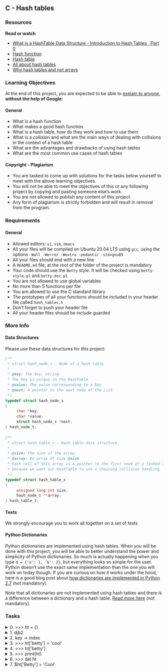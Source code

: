 ## C - Hash tables
### Resources
**Read or watch**
- [What is a HashTable Data Structure - Introduction to Hash Tables , Part 0](https://www.youtube.com/watch?v=MfhjkfocRR0)
- [Hash function](https://en.wikipedia.org/wiki/Hash_function)
- [Hash table](https://en.wikipedia.org/wiki/Hash_table)
- [All about hash tables](https://www.digitalocean.com/community/tutorials/hash-table-in-c-plus-plus)
- [Why hash tables and not arrays](https://stackoverflow.com/questions/31930046/what-is-a-hash-table-and-how-do-you-make-it-in-c)

### Learning Objectives
At the end of this project, you are expected to be able to [explain to anyone](https://fs.blog/feynman-learning-technique/), **without the help of Google:**

#### General
- What is a hash function
- What makes a good hash function
- What is a hash table, how do they work and how to use them
- What is a collision and what are the main ways of dealing with collisions in the context of a hash table
- What are the advantages and drawbacks of using hash tables
- What are the most common use cases of hash tables

#### Copyright - Plagiarism
- You are tasked to come up with solutions for the tasks below yourself to meet with the above learning objectives.
- You will not be able to meet the objectives of this or any following project by copying and pasting someone else’s work.
- You are not allowed to publish any content of this project.
- Any form of plagiarism is strictly forbidden and will result in removal from the program.

### Requirements
#### General
- Allowed editors: ```vi```, ```vim```, ```emacs```
- All your files will be compiled on Ubuntu 20.04 LTS using ```gcc```, using the options ```-Wall -Werror -Wextra -pedantic -std=gnu89```
- All your files should end with a new line
- A ```README.md``` file, at the root of the folder of the project is mandatory
- Your code should use the ```Betty``` style. It will be checked using ```betty-style.pl``` and ```betty-doc.pl```
- You are not allowed to use global variables
- No more than 5 functions per file
- You are allowed to use the C standard library
- The prototypes of all your functions should be included in your header file called ```hash_tables.h```
- Don’t forget to push your header file
- All your header files should be include guarded

### More Info
#### Data Structures
Please use these data structures for this project:
```C
/**
 * struct hash_node_s - Node of a hash table
 *
 * @key: The key, string
 * The key is unique in the HashTable
 * @value: The value corresponding to a key
 * @next: A pointer to the next node of the List
 */
typedef struct hash_node_s
{
     char *key;
     char *value;
     struct hash_node_s *next;
} hash_node_t;

/**
 * struct hash_table_s - Hash table data structure
 *
 * @size: The size of the array
 * @array: An array of size @size
 * Each cell of this array is a pointer to the first node of a linked list,
 * because we want our HashTable to use a Chaining collision handling
 */
typedef struct hash_table_s
{
     unsigned long int size;
     hash_node_t **array;
} hash_table_t;
```
#### Tests
We strongly encourage you to work all together on a set of tests

#### Python Dictionaries
Python dictionaries are implemented using hash tables. When you will be done with this project, you will be able to better understand the power and simplicity of Python dictionaries. So much is actually happening when you type ```d = {'a': 1, 'b': 2}```, but everything looks so simple for the user. Python doesn’t use the exact same implementation than the one you will work on today though. If you are curious on how it works under the hood, here is a good blog post about [how dictionaries are implemented in Python 2.7](https://medium.com/analytics-vidhya/recreating-python-dictionaries-from-scratch-e646b3515943#:~:text=Dictionaries%20in%20Python%20are%20implemented,associated%20with%20a%20given%20key.) (not mandatory).

Note that all dictionaries are not implemented using hash tables and there is a difference between a dictionary and a hash table. [Read more here](https://stackoverflow.com/questions/2061222/what-is-the-true-difference-between-a-dictionary-and-a-hash-table) (not mandatory).

### Tasks

<details>
<summary>0. >>> ht = {}</summary>

Write a function that creates a hash table.
- Prototype: ```hash_table_t *hash_table_create(unsigned long int size);```
	- where ```size``` is the size of the array
- Returns a pointer to the newly created hash table
- If something went wrong, your function should return ```NULL```

```shell
julien@ubuntu:~/0x1A. Hash tables$ cat 0-main.c 
#include <stdlib.h>
#include <string.h>
#include <stdio.h>
#include "hash_tables.h"

/**
 * main - check the code for
 *
 * Return: Always EXIT_SUCCESS.
 */
int main(void)
{
    hash_table_t *ht;

    ht = hash_table_create(1024);
    printf("%p\n", (void *)ht);
    return (EXIT_SUCCESS);
}
julien@ubuntu:~/0x1A. Hash tables$ gcc -Wall -pedantic -Werror -Wextra -std=gnu89 0-main.c 0-hash_table_create.c -o a
julien@ubuntu:~/0x1A. Hash tables$ ./a 
0x238a010
julien@ubuntu:~/0x1A. Hash tables$ valgrind ./a
==7602== Memcheck, a memory error detector
==7602== Copyright (C) 2002-2013, and GNU GPL'd, by Julian Seward et al.
==7602== Using Valgrind-3.10.1 and LibVEX; rerun with -h for copyright info
==7602== Command: ./a
==7602== 
0x51fc040
==7602== 
==7602== HEAP SUMMARY:
==7602==     in use at exit: 8,208 bytes in 2 blocks
==7602==   total heap usage: 2 allocs, 0 frees, 8,208 bytes allocated
==7602== 
==7602== LEAK SUMMARY:
==7602==    definitely lost: 16 bytes in 1 blocks
==7602==    indirectly lost: 8,192 bytes in 1 blocks
==7602==      possibly lost: 0 bytes in 0 blocks
==7602==    still reachable: 0 bytes in 0 blocks
==7602==         suppressed: 0 bytes in 0 blocks
==7602== Rerun with --leak-check=full to see details of leaked memory
==7602== 
==7602== For counts of detected and suppressed errors, rerun with: -v
==7602== ERROR SUMMARY: 0 errors from 0 contexts (suppressed: 0 from 0)
julien@ubuntu:~/0x1A. Hash tables$
```
***
**Repo:**
- GitHub repository: ```alx-low_level_programming```
- Directory: ```0x1A-hash_tables```
- File: ```0-hash_table_create.c```
</details>


<details>
<summary>1. djb2</summary>

Write a hash function implementing the djb2 algorithm.
- Prototype: ```unsigned long int hash_djb2(const unsigned char *str);```
- You are allowed to copy and paste the function from [this page](https://gist.github.com/papamuziko/7bb52dfbb859fdffc4bd0f95b76f71e8)

```shell
julien@ubuntu:~/0x1A. Hash tables$ cat 1-djb2.c 
unsigned long int hash_djb2(const unsigned char *str)
{
    unsigned long int hash;
    int c;

    hash = 5381;
    while ((c = *str++))
    {
        hash = ((hash << 5) + hash) + c; /* hash * 33 + c */
    }
    return (hash);
}
julien@ubuntu:~/0x1A. Hash tables$ 
julien@ubuntu:~/0x1A. Hash tables$ cat 1-main.c 
#include <stdlib.h>
#include <string.h>
#include <stdio.h>
#include "hash_tables.h"

/**
 * main - check the code
 *
 * Return: Always EXIT_SUCCESS.
 */
int main(void)
{
    char *s;

    s = "cisfun";
    printf("%lu\n", hash_djb2((unsigned char *)s));
    s = "Don't forget to tweet today";
    printf("%lu\n", hash_djb2((unsigned char *)s));
    s = "98";
    printf("%lu\n", hash_djb2((unsigned char *)s));
    return (EXIT_SUCCESS);
}
julien@ubuntu:~/0x1A. Hash tables$ gcc -Wall -pedantic -Werror -Wextra -std=gnu89 1-main.c 1-djb2.c -o b
julien@ubuntu:~/0x1A. Hash tables$ ./b 
6953392314605
3749890792216096085
5861846
julien@ubuntu:~/0x1A. Hash tables$
```
***
**Repo:**
- GitHub repository: ```alx-low_level_programming```
- Directory: ```0x1A-hash_tables```
- File: ```1-djb2.c```
</details>


<details>
<summary>2. key -> index</summary>

Write a function that gives you the index of a key.
- Prototype: ```unsigned long int key_index(const unsigned char *key, unsigned long int size);```
	- where ```key``` is the key
	- and ```size``` is the size of the array of the hash table
- This function should use the ```hash_djb2``` function that you wrote earlier
- Returns the index at which the key/value pair should be stored in the array of the hash table
- You will have to use this hash function for all the next tasks

```shell
julien@ubuntu:~/0x1A. Hash tables$ cat 2-main.c 
#include <stdlib.h>
#include <string.h>
#include <stdio.h>
#include "hash_tables.h"

/**
 * main - check the code
 *
 * Return: Always EXIT_SUCCESS.
 */
int main(void)
{
    char *s;
    unsigned long int hash_table_array_size;

    hash_table_array_size = 1024;
    s = "cisfun";
    printf("%lu\n", hash_djb2((unsigned char *)s));
    printf("%lu\n", key_index((unsigned char *)s, hash_table_array_size));
    s = "Don't forget to tweet today";
    printf("%lu\n", hash_djb2((unsigned char *)s));
    printf("%lu\n", key_index((unsigned char *)s, hash_table_array_size));
    s = "98";
    printf("%lu\n", hash_djb2((unsigned char *)s));
    printf("%lu\n", key_index((unsigned char *)s, hash_table_array_size));  
    return (EXIT_SUCCESS);
}
julien@ubuntu:~/0x1A. Hash tables$ gcc -Wall -pedantic -Werror -Wextra -std=gnu89 2-main.c 1-djb2.c 2-key_index.c -o c
julien@ubuntu:~/0x1A. Hash tables$ ./c 
6953392314605
237
3749890792216096085
341
5861846
470
julien@ubuntu:~/0x1A. Hash tables$
```
***
**Repo:**
- GitHub repository: ```alx-low_level_programming```
- Directory: ```0x1A-hash_tables```
- File: ```2-key_index.c```
</details>


<details>
<summary>3. >>> ht['betty'] = 'cool'</summary>

Write a function that adds an element to the hash table.
- Prototype: ```int hash_table_set(hash_table_t *ht, const char *key, const char *value);```
	- Where ```ht``` is the hash table you want to add or update the key/value to
	- ```key``` is the key. ```key``` can not be an empty string
	- and ```value``` is the value associated with the key. ```value``` must be duplicated. ```value``` can be an empty string
- Returns: ```1``` if it succeeded, ```0``` otherwise
- In case of collision, add the new node at the beginning of the list

```shell
julien@ubuntu:~/0x1A. Hash tables$ cat 3-main.c 
#include <stdlib.h>
#include <string.h>
#include <stdio.h>
#include "hash_tables.h"

/**
 * main - check the code
 *
 * Return: Always EXIT_SUCCESS.
 */
int main(void)
{
    hash_table_t *ht;

    ht = hash_table_create(1024);
    hash_table_set(ht, "betty", "cool");
    return (EXIT_SUCCESS);
}
julien@ubuntu:~/0x1A. Hash tables$ gcc -Wall -pedantic -Werror -Wextra -std=gnu89 3-main.c 0-hash_table_create.c 1-djb2.c 2-key_index.c 3-hash_table_set.c -o d
julien@ubuntu:~/0x1A. Hash tables$
```

If you want to test for collisions, here are some strings that collide using the djb2 algorithm:
- **hetairas** collides with **mentioner**
- **heliotropes** collides with **neurospora**
- **depravement** collides with **serafins**
- **stylist** collides with **subgenera**
- **joyful** collides with **synaphea**
- **redescribed** collides with **urites**
- **dram** collides with **vivency**
***
**Repo:**
- GitHub repository: ```alx-low_level_programming```
- Directory: ```0x1A-hash_tables```
- File: ```3-hash_table_set.c```
</details>


<details>
<summary>4. >>> ht['betty']</summary>

Write a function that retrieves a value associated with a key.
- Prototype: ```char *hash_table_get(const hash_table_t *ht, const char *key);```
	- where ```ht``` is the hash table you want to look into
	- and ```key``` is the key you are looking for
- Returns the value associated with the element, or ```NULL``` if ```key``` couldn’t be found

```shell
julien@ubuntu:~/0x1A. Hash tables$ cat 4-main.c 
#include <stdlib.h>
#include <string.h>
#include <stdio.h>
#include "hash_tables.h"

/**
 * main - check the code
 *
 * Return: Always EXIT_SUCCESS.
 */
int main(void)
{
    hash_table_t *ht;
    char *value;

    ht = hash_table_create(1024);
    hash_table_set(ht, "c", "fun");
    hash_table_set(ht, "python", "awesome");
    hash_table_set(ht, "Bob", "and Kris love asm");
    hash_table_set(ht, "N", "queens");
    hash_table_set(ht, "Asterix", "Obelix");
    hash_table_set(ht, "Betty", "Cool");
    hash_table_set(ht, "98", "Battery Street");
    hash_table_set(ht, "c", "isfun");

    value = hash_table_get(ht, "python");
    printf("%s:%s\n", "python", value);
    value = hash_table_get(ht, "Bob");
    printf("%s:%s\n", "Bob", value);
    value = hash_table_get(ht, "N");
    printf("%s:%s\n", "N", value);
    value = hash_table_get(ht, "Asterix");
    printf("%s:%s\n", "Asterix", value);
    value = hash_table_get(ht, "Betty");
    printf("%s:%s\n", "Betty", value);
    value = hash_table_get(ht, "98");
    printf("%s:%s\n", "98", value);
    value = hash_table_get(ht, "c");
    printf("%s:%s\n", "c", value);
    value = hash_table_get(ht, "javascript");
    printf("%s:%s\n", "javascript", value);
    return (EXIT_SUCCESS);
}
julien@ubuntu:~/0x1A. Hash tables$ gcc -Wall -pedantic -Werror -Wextra -std=gnu89 4-main.c 0-hash_table_create.c 1-djb2.c 2-key_index.c 3-hash_table_set.c 4-hash_table_get.c -o e
julien@ubuntu:~/0x1A. Hash tables$ ./e 
python:awesome
Bob:and Kris love asm
N:queens
Asterix:Obelix
Betty:Cool
98:Battery Street
c:isfun
javascript:(null)
julien@ubuntu:~/0x1A. Hash tables$
```

***
**Repo:**
- GitHub repository: ```alx-low_level_programming```
- Directory: ```0x1A-hash_tables```
- File: ```4-hash_table_get.c```
</details>


<details>
<summary>5. >>> print(ht)</summary>

Write a function that prints a hash table.
- Prototype: ```void hash_table_print(const hash_table_t *ht);```
	- where ```ht``` is the hash table
- You should print the ```key```/```value``` in the order that they appear in the array of hash table
	- Order: ```array```, ```list```
- Format: see example
- If ```ht``` is ```NULL```, don’t print anything

```shell
julien@ubuntu:~/0x1A. Hash tables$ cat 5-main.c 
#include <stdlib.h>
#include <string.h>
#include <stdio.h>
#include "hash_tables.h"

/**
 * main - check the code
 *
 * Return: Always EXIT_SUCCESS.
 */
int main(void)
{
    hash_table_t *ht;

    ht = hash_table_create(1024);
    hash_table_print(ht);
    hash_table_set(ht, "c", "fun");
    hash_table_set(ht, "python", "awesome");
    hash_table_set(ht, "Bob", "and Kris love asm");
    hash_table_set(ht, "N", "queens");
    hash_table_set(ht, "Asterix", "Obelix");
    hash_table_set(ht, "Betty", "Cool");
    hash_table_set(ht, "98", "Battery Street");
    hash_table_print(ht);
    return (EXIT_SUCCESS);
}
julien@ubuntu:~/0x1A. Hash tables$ gcc -Wall -pedantic -Werror -Wextra -std=gnu89 5-main.c 0-hash_table_create.c 1-djb2.c 2-key_index.c 3-hash_table_set.c 4-hash_table_get.c 5-hash_table_print.c -o f
julien@ubuntu:~/0x1A. Hash tables$ ./f 
{}
{'Betty': 'Cool', 'python': 'awesome', 'Bob': 'and Kris love asm', '98': 'Battery Street', 'N': 'queens', 'c': 'fun', 'Asterix': 'Obelix'}
julien@ubuntu:~/0x1A. Hash tables$
```
***
**Repo:**
- GitHub repository: ```alx-low_level_programming```
- Directory: ```0x1A-hash_tables```
- File: ```5-hash_table_print.c```
</details>


<details>
<summary>6. >>> del ht</summary>

Write a function that deletes a hash table.
- Prototype: ```void hash_table_delete(hash_table_t *ht);```
	- where ```ht``` is the hash table

```shell
julien@ubuntu:~/0x1A. Hash tables$ cat 6-main.c 
#include <stdlib.h>
#include <string.h>
#include <stdio.h>
#include "hash_tables.h"

/**
 * main - check the code
 *
 * Return: Always EXIT_SUCCESS.
 */
int main(void)
{
    hash_table_t *ht;
    char *key;
    char *value;

    ht = hash_table_create(1024);
    hash_table_set(ht, "c", "fun");
    hash_table_set(ht, "python", "awesome");
    hash_table_set(ht, "Bob", "and Kris love asm");
    hash_table_set(ht, "N", "queens");
    hash_table_set(ht, "Asterix", "Obelix");
    hash_table_set(ht, "Betty", "Cool");
    hash_table_set(ht, "98", "Battery Streetz");
    key = strdup("Tim");
    value = strdup("Britton");
    hash_table_set(ht, key, value);
    key[0] = '\0';
    value[0] = '\0';
    free(key);
    free(value);
    hash_table_set(ht, "98", "Battery Street"); 
    hash_table_set(ht, "hetairas", "Bob");
    hash_table_set(ht, "hetairas", "Bob Z");
    hash_table_set(ht, "mentioner", "Bob");
    hash_table_set(ht, "hetairas", "Bob Z Chu");
    hash_table_print(ht);
    hash_table_delete(ht);
    return (EXIT_SUCCESS);
}
julien@ubuntu:~/0x1A. Hash tables$ gcc -Wall -pedantic -Werror -Wextra 6-main.c 0-hash_table_create.c 1-djb2.c 2-key_index.c 3-hash_table_set.c 4-hash_table_get.c 5-hash_table_print.c 6-hash_table_delete.c -o g
julien@ubuntu:~/0x1A. Hash tables$ valgrind ./g
==6621== Memcheck, a memory error detector
==6621== Copyright (C) 2002-2013, and GNU GPL'd, by Julian Seward et al.
==6621== Using Valgrind-3.10.1 and LibVEX; rerun with -h for copyright info
==6621== Command: ./g
==6621== 
{'Betty': 'Cool', 'mentioner': 'Bob', 'hetairas': 'Bob Z Chu', 'python': 'awesome', 'Bob': 'and Kris love asm', '98': 'Battery Street', 'N': 'queens', 'c': 'fun', 'Tim': 'Britton', 'Asterix': 'Obelix'}
==6621== 
==6621== HEAP SUMMARY:
==6621==     in use at exit: 0 bytes in 0 blocks
==6621==   total heap usage: 37 allocs, 37 frees, 8,646 bytes allocated
==6621== 
==6621== All heap blocks were freed -- no leaks are possible
==6621== 
==6621== For counts of detected and suppressed errors, rerun with: -v
==6621== ERROR SUMMARY: 0 errors from 0 contexts (suppressed: 0 from 0)
julien@ubuntu:~/0x1A. Hash tables$
```

***
**Repo:**
- GitHub repository: ```alx-low_level_programming```
- Directory: ```0x1A-hash_tables```
- File: ```6-hash_table_delete.c```
</details>


<details>
<summary>7. $ht['Betty'] = 'Cool'</summary>

In [PHP](https://www.php.net/manual/en/intro-whatis.php), hash tables are **ordered**. Wait… WAT? How is this even possible?
![WHAAAT?](whaat.jpeg)

**Before you continue**, please take a moment to think about it: how you would implement it if you were asked to during an interview or a job. What data structures would you use? How would it work?

For this task, please:

- Read [PHP Internals Book: HashTable](https://www.phpinternalsbook.com/php5/hashtables/basic_structure.html)
- Use the same hash function
- Use these data structures:

```C
/**
 * struct shash_node_s - Node of a sorted hash table
 *
 * @key: The key, string
 * The key is unique in the HashTable
 * @value: The value corresponding to a key
 * @next: A pointer to the next node of the List
 * @sprev: A pointer to the previous element of the sorted linked list
 * @snext: A pointer to the next element of the sorted linked list
 */
typedef struct shash_node_s
{
     char *key;
     char *value;
     struct shash_node_s *next;
     struct shash_node_s *sprev;
     struct shash_node_s *snext;
} shash_node_t;

/**
 * struct shash_table_s - Sorted hash table data structure
 *
 * @size: The size of the array
 * @array: An array of size @size
 * Each cell of this array is a pointer to the first node of a linked list,
 * because we want our HashTable to use a Chaining collision handling
 * @shead: A pointer to the first element of the sorted linked list
 * @stail: A pointer to the last element of the sorted linked list
 */
typedef struct shash_table_s
{
     unsigned long int size;
     shash_node_t **array;
     shash_node_t *shead;
     shash_node_t *stail;
} shash_table_t;
```

Rewrite the previous functions using these data structures:
- ```shash_table_t *shash_table_create(unsigned long int size);```
- ```int shash_table_set(shash_table_t *ht, const char *key, const char *value);```
	- The key/value pair should be inserted in the sorted list at the right place
	- Note that here we do not want to do exactly like ```PHP```: we want to create a sorted linked list, by key (sorted on ASCII value), that we can print by traversing it. See example.
- ```char *shash_table_get(const shash_table_t *ht, const char *key);```
- ```void shash_table_print(const shash_table_t *ht);```
	- Should print the hash table using the sorted linked list
- ```void shash_table_print_rev(const shash_table_t *ht);```
	- Should print the hash tables key/value pairs in reverse order using the sorted linked list
- ```void shash_table_delete(shash_table_t *ht);```
- You are allowed to have more than 5 functions in your file

```shell
julien@ubuntu:~/0x1A. Hash tables$ cat 100-main.c 
#include <stdlib.h>
#include <string.h>
#include <stdio.h>
#include "hash_tables.h"

/**
 * main - check the code
 *
 * Return: Always EXIT_SUCCESS.
 */
int main(void)
{
    shash_table_t *ht;

    ht = shash_table_create(1024);
    shash_table_set(ht, "y", "0");
    shash_table_print(ht);
    shash_table_set(ht, "j", "1");
    shash_table_print(ht);
    shash_table_set(ht, "c", "2");
    shash_table_print(ht);
    shash_table_set(ht, "b", "3");
    shash_table_print(ht);
    shash_table_set(ht, "z", "4");
    shash_table_print(ht);
    shash_table_set(ht, "n", "5");
    shash_table_print(ht);
    shash_table_set(ht, "a", "6");
    shash_table_print(ht);
    shash_table_set(ht, "m", "7");
    shash_table_print(ht);
    shash_table_print_rev(ht);
        shash_table_delete(ht);
    return (EXIT_SUCCESS);
}
julien@ubuntu:~/0x1A. Hash tables$ gcc -Wall -pedantic -Werror -Wextra -std=gnu89 100-main.c 100-sorted_hash_table.c 1-djb2.c 2-key_index.c -o sht  
julien@ubuntu:~/0x1A. Hash tables$ ./sht 
{'y': '0'}
{'j': '1', 'y': '0'}
{'c': '2', 'j': '1', 'y': '0'}
{'b': '3', 'c': '2', 'j': '1', 'y': '0'}
{'b': '3', 'c': '2', 'j': '1', 'y': '0', 'z': '4'}
{'b': '3', 'c': '2', 'j': '1', 'n': '5', 'y': '0', 'z': '4'}
{'a': '6', 'b': '3', 'c': '2', 'j': '1', 'n': '5', 'y': '0', 'z': '4'}
{'a': '6', 'b': '3', 'c': '2', 'j': '1', 'm': '7', 'n': '5', 'y': '0', 'z': '4'}
{'z': '4', 'y': '0', 'n': '5', 'm': '7', 'j': '1', 'c': '2', 'b': '3', 'a': '6'}
julien@ubuntu:~/0x1A. Hash tables$
```
![PHP](php.png)
***
**Repo:**
- GitHub repository: ```alx-low_level_programming```
- Directory: ```0x1A-hash_tables```
- File: ```100-sorted_hash_table.c```
</details>

